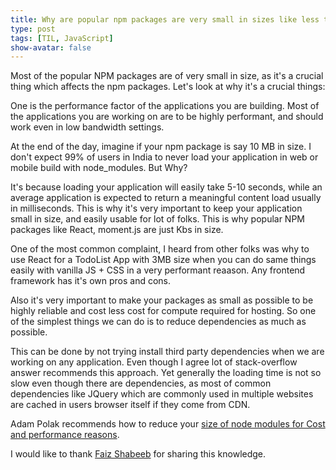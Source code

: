 ```yaml
---
title: Why are popular npm packages are very small in sizes like less than 1MB?
type: post
tags: [TIL, JavaScript]
show-avatar: false
---
```


Most of the popular NPM packages are of very small in size, as it's a crucial thing
which affects the npm packages. Let's look at why it's a crucial things:

One is the performance factor of the applications you are building. Most
of the applications you are working on are to be highly performant, and should
work even in low bandwidth settings.

At the end of the day, imagine if your npm package is say 10 MB in size. I don't expect
99% of users in India to never load your application in web or mobile build with node_modules. But Why?

It's because loading your application will easily take 5-10 seconds, while an average application
is expected to return a meaningful content load usually in milliseconds. This is why it's very
important to keep your application small in size, and easily usable for lot of folks. This is why popular
NPM packages like React, moment.js are just Kbs in size.

One of the most common complaint, I heard
from other folks was why to use React for a TodoList App with 3MB size when you can do same things
easily with vanilla JS + CSS in a very performant reaason. Any frontend framework has it's own pros and
cons.

Also it's very important to make your packages as small as possible to be highly reliable and cost less
cost for compute required for hosting. So one of the simplest things we can do is to reduce dependencies
as much as possible.

This can be done by not trying install third party dependencies when we are working on any application. 
Even though I agree lot of stack-overflow answer recommends this approach. Yet generally the loading time is
not so slow even though there are dependencies, as most of common dependencies like JQuery which are commonly
used in multiple websites are cached in users browser itself if they come from CDN.

Adam Polak recommends how to reduce your [size of node modules for Cost and performance reasons](https://tsh.io/blog/reduce-node-modules-for-better-performance/).


I would like to thank [Faiz Shabeeb](http://shabeebk.com/blog/) for sharing this knowledge.

